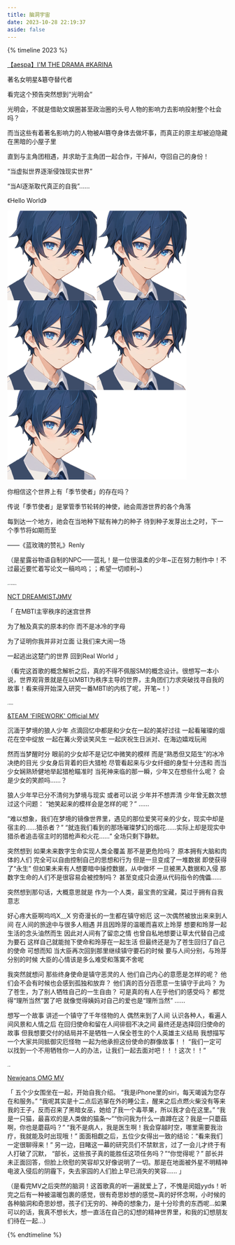 ```yaml
---
title: 脑洞宇宙
date: 2023-10-28 22:19:37
aside: false
---
```


{% timeline 2023 %}

<!-- timeline 11-08 -->

[【aespa】I'M THE DRAMA #KARINA](https://www.bilibili.com/video/BV1Zc4119719/?spm_id_from=333.788.recommend_more_video.4&vd_source=683accdf4a366c372d15625bf59c99d7)

著名女明星&簒夺替代者

看完这个预告突然想到“光明会”

光明会，不就是借助文娱圈甚至政治圈的头号人物的影响力去影响投射整个社会吗？

而当这些有着著名影响力的人物被AI篡夺身体去做坏事，而真正的原主却被迫隐藏在黑暗的小屋子里

直到与主角团相遇，并求助于主角团一起合作，干掉AI，夺回自己的身份！

“当虚拟世界逐渐侵蚀现实世界”

“当AI逐渐取代真正的自我”......

《Hello World》

<!-- endtimeline -->

<!-- timeline 09-06 -->

<img src="../异世相遇/私语札记/Renly.png" alt="Renly" style="zoom: 80%;"/>

你相信这个世界上有「季节使者」的存在吗？  

传说「季节使者」是掌管季节轮转的神使，祂会周游世界的各个角落 

每到达一个地方，祂会在当地种下赋有神力的种子 待到种子发芽出土之时，下一个季节将如期而至

 ——《蓝玫瑰的赞礼》Renly

（是星露谷物语自制的NPC——蓝礼！是一位很温柔的少年~正在努力制作中！不过最近要忙着写论文一稿呜呜；；希望一切顺利~）

<!-- endtimeline -->

<!-- timeline 07-17 -->

<img src="../异世相遇/私语札记/NCT DREAM《ISTJ》.png" alt="NCT DREAM《ISTJ》" style="zoom: 15%;"/>

[NCT DREAM《ISTJ》MV](https://www.bilibili.com/video/BV1Bm4y1j7qo/?spm_id_from=444.42.list.card_archive.click&vd_source=683accdf4a366c372d15625bf59c99d7)

「 在MBTI主宰秩序的迷宫世界 

为了触及真实的原本的你 而不是冰冷的字母 

为了证明你我并非对立面 让我们来大闹一场 

一起逃出这楚门的世界 回到Real World 」

（看完这首歌的概念解析之后，真的不得不佩服SM的概念设计。很想写一本小说，世界观背景就是在以MBTI为秩序主导的世界，主角团们力求突破找寻自我的故事！看来得开始深入研究一番MBTI的内核了呢，开笔~！）

<!-- endtimeline -->

<!-- timeline 07-15 -->

<img src="../异世相遇/私语札记/FIREWORK.png" alt="FIREWORK" style="zoom: 15%;"/>

[&TEAM 'FIREWORK' Official MV](https://www.bilibili.com/video/BV1Eh411T7nh/?spm_id_from=333.337.search-card.all.click&vd_source=683accdf4a366c372d15625bf59c99d7)

沉湎于梦境的狼人少年
点滴回忆中都是和少女在一起的美好过往
一起看璀璨的烟花在空中绽放
一起在篝火旁谈笑风生
一起庆祝生日派对、在海边嬉戏玩闹

然而当梦醒时分
眼前的少女却不是记忆中微笑的模样
而是“熟悉但又陌生”的冰冷决绝的目光
少女身后背着的巨大猎枪
尽管看起来与少女纤细的身型十分违和
而当少女娴熟矫健地举起猎枪瞄准时
当死神来临的那一瞬，少年又在想些什么呢？
会是少女的笑颜吗……？

狼人少年早已分不清何为梦境与现实
或者可以说 少年并不想弄清
少年曾无数次想过这个问题：
“她笑起来的模样会是怎样的呢？”
……

“难以想象，我们在梦境的镜像世界里，遇见的那位爱笑可亲的少女，现实中却是宿主的……猎杀者？”
“就连我们看到的那场璀璨梦幻的烟花……实际上却是现实中猎杀者追击宿主时的猎枪声和火花……”
全场只剩下静默。

<!-- endtimeline -->

<!-- timeline 07-02 -->

突然想到
如果未来数字生命实现人类全覆盖
那不是更危险吗？
原本拥有大脑和肉体的人们
完全可以自由控制自己的思想和行为
但是一旦变成了一堆数据
即使获得了“永生”
但如果未来有人想要暗中操控数据，从中做坏
一旦被黑入数据和入侵
那数字生命的人们不是很容易会被控制吗？
甚至变成只会遵从代码指令的傀儡……

突然想到那句话，大概意思就是
作为一个人类，最宝贵的宝藏，莫过于拥有自我意志

<!-- endtimeline -->

<!-- timeline 03-25 -->

好心疼大臣啊呜呜X﹏X
穷奇漫长的一生都在镇守蚓厄
这一次偶然被放出来来到人间
在人间的旅途中与很多人相遇
并且因玲芽的温暖而喜欢上玲芽
想要和玲芽一起生活的念头油然而生
因此对人间有了留恋之情
也曾自私地想要让草太代替自己成为要石
这样自己就能抛下使命和玲芽在一起生活
但最终还是为了苍生回归了自己的使命
可想而知
当大臣再次回到那里继续镇守要石的时候
要与人间分别，与玲芽分别的时候
大臣的心情该是多么难受和落寞不舍呢

我突然就想问
那些终身使命是镇守恶灵的人
他们自己内心的意愿是怎样的呢？
他们会不会有时候也会感到孤独和放弃？
他们真的百分百愿意一生镇守于此吗？
为了苍生，为了别人牺牲自己的一生自由？
可是真的有人在乎他们的感受吗？
都觉得“理所当然”罢了吧
就像觉得姨妈对自己的爱也是“理所当然”
……

想写一个故事
讲述一个镇守了千年怪物的人
偶然来到了人间
认识各种人，看遍人间风景和人情之后
在回归使命和留在人间徘徊不决之间
最终还是选择回归使命的故事
但我想要交付的结局并不是牺牲一人保全苍生的个人英雄主义结局
我想描写一个大家共同抵御灾厄怪物
一起为他承担这份使命的群像故事！！
“我们一定可以找到一个不用牺牲你一人的办法，让我们一起去面对吧！！！这次！！”

<!-- endtimeline -->

<!-- timeline 01-02 -->

<img src="../异世相遇/私语札记/OMG.png" alt="OMG" style="zoom: 15%;"/>

[Newjeans  OMG MV](https://www.bilibili.com/video/BV1W44y197Hw/?spm_id_from=333.337.search-card.all.click&vd_source=683accdf4a366c372d15625bf59c99d7)

「 五个少女围坐在一起，开始自我介绍。
“我是iPhone里的siri，每天竭诚为您存在和服务。”
“我呢其实是十二点后逃窜在外的睡公主，醒来之后点燃火柴没有等来我的王子，反而召来了黑暗女巫，她给了我一个毒苹果，所以我才会在这里。”
“我是一只猫，最喜欢的是人类做的猫条～”“你问我为什么一直蹲在这？我是一只蘑菇啊，你也是蘑菇吗？”
“我不是病人，我是医生啊！我会穿越时空，哪里需要我治疗，我就能及时出现哦！”
面面相觑之后，五位少女得出一致的结论：“看来我们一定很聊得来！”
另一边，目睹这一幕的研究员们不禁默言，过了一会儿才终于有人打破了沉默，
“部长，这些孩子真的能胜任这项任务吗？”“你觉得呢？”
部长并未正面回答，但脸上欣慰的笑容却又好像说明了一切。那是在地面被外星不明精神电波入侵后的阴霾下，失去家园的人们脸上早已消失的笑容...... 」

（是看完MV之后突然的脑洞！这首歌真的听一遍就爱上了，不愧是闵姐yyds！听完之后有一种被温暖包裹的感觉，很有奇思妙想的感觉~真的好怀念啊，小时候的各种脑洞和奇思妙想，孩子们无穷的、神奇的想象力，是十分珍贵的东西呢...如果可以的话，我真不想长大，想一直活在自己的幻想的精神世界里，和我的幻想朋友们待在一起...）

<!-- endtimeline -->

{% endtimeline %}
